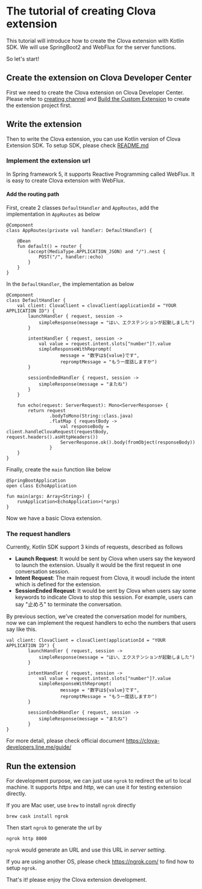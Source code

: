 # The tutorial of creating Clova extension
This tutorial will introduce how to create the Clova extension with Kotlin SDK.
We will use SpringBoot2 and WebFlux for the server functions.

So let's start!

## Create the extension on Clova Developer Center
First we need to create the Clova extension on Clova Developer Center. Please refer to [creating channel](https://clova-developers.line.me/guide/#/DevConsole/Guides/CEK/Create_Channel.md) and [Build the Custom Extension](https://clova-developers.line.me/guide/#/CEK/Guides/Build_Custom_Extension.md)
to create the extension project first.

## Write the extension
Then to write the Clova extension, you can use Kotlin version of Clova Extension SDK. To setup SDK, please check [README.md](./README.md)

### Implement the extension url
In Spring framework 5, it supports Reactive Programming called WebFlux. It is easy to create Clova extension with WebFlux.

#### Add the routing path
First, create 2 classes ```DefaultHandler``` and ```AppRoutes```, add the implementation in ```AppRoutes``` as below
```
@Component
class AppRoutes(private val handler: DefaultHandler) {

    @Bean
    fun default() = router {
        (accept(MediaType.APPLICATION_JSON) and "/").nest {
            POST("/", handler::echo)
        }
    }
}
```
In the ```DefaultHandler```, the implementation as below

```
@Component
class DefaultHandler {
    val client: ClovaClient = clovaClient(applicationId = "YOUR APPLICATION ID") {
        launchHandler { request, session ->
            simpleResponse(message = "はい、エクステンションが起動しました")
        }

        intentHandler { request, session ->
            val value = request.intent.slots["number"]?.value
            simpleResponseWithReprompt(
                    message = "数字は${value}です",
                    repromptMessage = "もう一度話しますか")
        }

        sessionEndedHandler { request, session ->
            simpleResponse(message = "またね")
        }
    }

    fun echo(request: ServerRequest): Mono<ServerResponse> {
        return request
                .bodyToMono(String::class.java)
                .flatMap { requestBody ->
                    val responseBody = client.handleClovaRequest(requestBody, request.headers().asHttpHeaders())
                    ServerResponse.ok().body(fromObject(responseBody))
                }
    }
}
```
Finally, create the ```main``` function like below
```
@SpringBootApplication
open class EchoApplication

fun main(args: Array<String>) {
    runApplication<EchoApplication>(*args)
}
```
Now we have a basic Clova extension.

### The request handlers
Currently, Kotlin SDK support 3 kinds of requests, described as follows
- **Launch Request**: It would be sent by Clova when users say the keyword to launch the extension. Usually it would be the first request in one conversation session.
- **Intent Request**: The main request from Clova, it woudl include the intent which is defined for the extension.
- **SessionEnded Reqeust**: It would be sent by Clova when users say some keywords to indicate Clova to stop this session. For example, users can say "止めろ" to terminate the conversation.

By previous section, we've created the conversation model for numbers, now we can implement the request handlers to echo the numbers that users say like this.
```
val client: ClovaClient = clovaClient(applicationId = "YOUR APPLICATION ID") {
        launchHandler { request, session ->
            simpleResponse(message = "はい、エクステンションが起動しました")
        }

        intentHandler { request, session ->
            val value = request.intent.slots["number"]?.value
            simpleResponseWithReprompt(
                    message = "数字は${value}です",
                    repromptMessage = "もう一度話しますか")
        }

        sessionEndedHandler { request, session ->
            simpleResponse(message = "またね")
        }
}
```

For more detail, please check official document https://clova-developers.line.me/guide/

## Run the extension
For development purpose, we can just use ```ngrok``` to redirect the url to local machine. It supports *https* and *http*, we can use it for testing extension directly.

If you are Mac user, use ```brew``` to install ```ngrok``` directly
```
brew cask install ngrok
```
Then start ```ngrok``` to generate the url by
```
ngrok http 8000
```
```ngrok``` would generate an URL and use this URL in *server setting*.

If you are using another OS, please check https://ngrok.com/ to find how to setup ```ngrok```.

That's it! please enjoy the Clova extension development.
